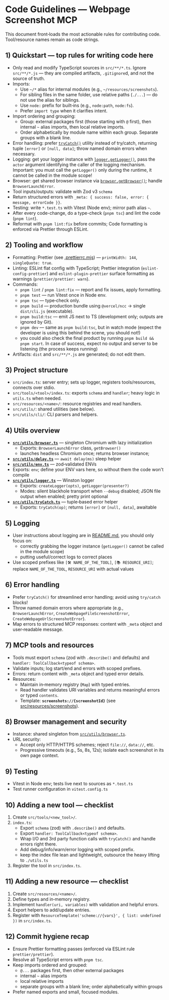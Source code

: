 # Code Guidelines — Webpage Screenshot MCP

This document front‑loads the most actionable rules for contributing code. Tool/resource names remain as code strings.

## 1) Quickstart — top rules for writing code here

- Only read and modify TypeScript sources in `src/**/*.ts`. Ignore `src/**/*.js` — they are compiled artifacts, `.gitignore`d, and not the source of truth.
- Imports:
  - Use `~/*` alias for internal modules (e.g., `~/resources/screenshots`).
  - For sibling files in the same folder, use relative paths (`./...`) — do not use the alias for siblings.
  - Use `node:` prefix for built‑ins (e.g., `node:path`, `node:fs`).
  - Prefer `import type` when it clarifies intent.
- Import ordering and grouping:
  - Group: external packages first (those starting with `@` first), then internal `~` alias imports, then local relative imports.
  - Order alphabetically by module name within each group. Separate groups with a blank line.
- Error handling: prefer [`tryCatch()`](src/utils/tryCatch.ts) utility instead of try/catch, returning tuple `[error]` or `[null, data]`; throw named domain errors when necessary.
- Logging: get your logger instance with [`logger.getLogger()`](src/utils/logger.ts), pass the `actor` argument identifying the caller of the logging mechanism. Important: you must call the `getLogger()` only during the runtime, it cannot be called in the module scope!
- Browser: get shared browser instance via [`browser.getBrowser()`](src/utils/browser.ts); handle `BrowserLaunchError`.
- Tool inputs/outputs: validate with Zod v3 `schema`
- Return structured errors with `_meta: { success: false, error: { message, errorCode }}`.
- Testing: write `*.test.ts` with Vitest (Node env); mirror path alias `~`.
- After every code-change, do a type-check (`pnpm tsc`) and lint the code (`pnpm lint`).
- Reformat with `pnpm lint:fix` before commits; Code formatting is enforced via Prettier through ESLint.

## 2) Tooling and workflow

- Formatting: Prettier (see [.prettierrc.mjs](.prettierrc.mjs:1)) — `printWidth: 144`, `singleQuote: true`.
- Linting: ESLint flat config with TypeScript; Prettier integration (`eslint-config-prettier`) and `eslint-plugin-prettier` surface formatting as warnings (`prettier/prettier: warn`).
- Commands:
  - `pnpm lint` / `pnpm lint:fix` — report and fix issues, apply formatting.
  - `pnpm test` — run Vitest once in Node env.
  - `pnpm tsc` — type‑check only.
  - `pnpm build` — production bundle using `@vercel/ncc` → single `dist/cli.js` (executable).
  - `pnpm build:tsc` — emit JS next to TS (development only; outputs are ignored by Git).
  - `pnpm dev` — same as `pnpm build:tsc`, but in watch mode (expect the developer is using this behind the scene, you should not!)
  - you could also check the final product by running `pnpm build && pnpm start`. In case of success, expect no output and server to be listening (the process keeps running)
- Artifacts: `dist` and `src/**/*.js` are generated; do not edit them.

## 3) Project structure

- `src/index.ts`: server entry; sets up logger, registers tools/resources, connects over stdio.
- `src/tools/<tool>/index.ts`: exports `schema` and `handler`; heavy logic in `utils.ts` when needed.
- `src/resources/<name>/`: resource registries and read handlers.
- `src/utils/`: shared utilities (see below).
- `src/utils/cli/`: CLI parsers and helpers.

## 4) Utils overview

- **[`src/utils/browser.ts`](src/utils/browser.ts:1)** — singleton Chromium with lazy initialization
  - Exports: `BrowserLaunchError` class, `getBrowser()`
  - launches headless Chromium once; returns browser instance;
- **[`src/utils/delay.ts`](src/utils/delay.ts:1)** — `await delay(ms)` sleep helper
- **[`src/utils/env.ts`](src/utils/env.ts)** — zod‑validated ENVs
- Exports: `env`; define your ENV vars here, so without them the code won't compile
- **[`src/utils/logger.ts`](src/utils/logger.ts:1)** — Winston logger
  - Exports: `createLogger(opts)`, `getLogger(presenter?)`
  - Modes: silent blackhole transport when `--debug` disabled; JSON file output when enabled; pretty print optional
- **[`src/utils/tryCatch.ts`](src/utils/tryCatch.ts:1)** — tuple‑based error helper
  - Exports: `tryCatch(op)`; returns `[error]` or `[null, data]`, awaitable

## 5) Logging

- User instructions about logging are in [README.md](README.md#logging), you should only focus on:
  - correctly grabbing the logger instance (`getLogger()` cannot be called in the module scope)
  - putting useful/correct logs to correct places
- Use scoped prefixes like `[🛠️ NAME_OF_THE_TOOL]`, `[📚 RESOURCE_URI]`; replace `NAME_OF_THE_TOOL`, `RESOURCE_URI` with actual values

## 6) Error handling

- Prefer `tryCatch()` for streamlined error handling; avoid using `try/catch` blocks!
- Throw named domain errors where appropriate (e.g., `BrowserLaunchError`, `CreateWebpageFileScreenshotError`, `CreateWebpageUrlScreenshotError`).
- Map errors to structured MCP responses: content with `_meta` object and user‑readable message.

## 7) MCP tools and resources

- Tools must export `schema` (zod with `.describe()` and defaults) and `handler: ToolCallback<typeof schema>`.
- Validate inputs; log start/end and errors with scoped prefixes.
- Errors: return content with `_meta` object and typed error details.
- Resources:
  - Maintain in‑memory registry (`Map`) with typed entries.
  - Read handler validates URI variables and returns meaningful errors or typed `contents`.
  - Template: **`screenshots://{screenshotId}`** (see [src/resources/screenshots](src/resources/screenshots)).

## 8) Browser management and security

- Instance: shared singleton from [`src/utils/browser.ts`](src/utils/browser.ts:1).
- URL security:
  - Accept only HTTP/HTTPS schemes; reject `file://`, `data://`, etc.
  - Progressive timeouts (e.g., 5s, 8s, 12s); isolate each screenshot in its own page context.

## 9) Testing

- Vitest in Node env; tests live next to sources as `*.test.ts`
- Test runner configuration in `vitest.config.ts`

## 10) Adding a new tool — checklist

1. Create `src/tools/<new_tool>/`.
2. `index.ts`:
   - Export `schema` (zod) with `.describe()` and defaults.
   - Export `handler: ToolCallback<typeof schema>`.
   - Wrap I/O and 3rd party function calls with `tryCatch()` and handle errors right there.
   - Add debug/info/warn/error logging with scoped prefix.
   - keep the index file lean and lightweight, outsource the heavy lifting to `./utils.ts`
3. Register the tool in `src/index.ts`.

## 11) Adding a new resource — checklist

1. Create `src/resources/<name>/`.
2. Define types and in‑memory registry.
3. Implement `handler(uri, variables)` with validation and helpful errors.
4. Export helpers to add/update entries.
5. Register with `ResourceTemplate('scheme://{vars}', { list: undefined })` in `src/index.ts`.

## 12) Commit hygiene recap

- Ensure Prettier formatting passes (enforced via ESLint rule `prettier/prettier`).
- Resolve all TypeScript errors with `pnpm tsc`.
- Keep imports ordered and grouped:
  - `@...` packages first, then other external packages
  - internal `~` alias imports
  - local relative imports
  - separate groups with a blank line; order alphabetically within groups
- Prefer named exports and small, focused modules.
